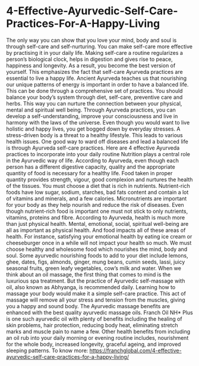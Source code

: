 # 4-Effective-Ayurvedic-Self-Care-Practices-For-A-Happy-Living
The only way you can show that you love your mind, body and soul is through self-care and self-nurturing. You can make self-care more effective by practising it in your daily life. Making self-care a routine regularizes a person’s biological clock, helps in digestion and gives rise to peace, happiness and longevity. As a result, you become the best version of yourself. This emphasizes the fact that self-care Ayurveda practices are essential to live a happy life.  Ancient Ayurveda teaches us that nourishing our unique patterns of energy is important in order to have a balanced life. This can be done through a comprehensive set of practices. You should balance your body’s system through diet, self-care, preventive care and herbs. This way you can nurture the connection between your physical, mental and spiritual well being. Through Ayurveda practices, you can develop a self-understanding, improve your consciousness and live in harmony with the laws of the universe. Even though you would want to live holistic and happy lives, you get bogged down by everyday stresses. A stress-driven body is a threat to a healthy lifestyle. This leads to various health issues. One good way to ward off diseases and lead a balanced life is through Ayurveda self-care practices.  Here are 4 effective Ayurveda practices to incorporate into your daily routine  Nutrition plays a central role in the Ayurvedic way of life. According to Ayurveda, even though each person has a different digestive capacity, quality and the appropriate quantity of food is necessary for a healthy life. Food taken in proper quantity provides strength, vigour, good complexion and nurtures the health of the tissues.  You must choose a diet that is rich in nutrients. Nutrient-rich foods have low sugar, sodium, starches, bad fats content and contain a lot of vitamins and minerals, and a few calories. Micronutrients are important for your body as they help nourish and reduce the risk of diseases.  Even though nutrient-rich food is important one must not stick to only nutrients, vitamins, proteins and fibre. According to Ayurveda, health is much more than just physical health. Mental, emotional, social, spiritual well-being are all as important as physical health. And food impacts all of these areas of health. For instance, satisfying your emotional health by eating ice cream or cheeseburger once in a while will not impact your health so much.  We must choose healthy and wholesome food which nourishes the mind, body and soul. Some ayurvedic nourishing foods to add to your diet include lemons, ghee, dates, figs, almonds, ginger, mung beans, cumin seeds, lassi, juicy seasonal fruits, green leafy vegetables, cow’s milk and water.  When we think about an oil massage, the first thing that comes to mind is the luxurious spa treatment. But the practice of Ayurvedic self-massage with oil, also known as Abhyanga, is recommended daily. Learning how to massage your body would make it a simple self-care practice. This act of massage will remove all your stress and tension from the muscles, giving you a happy and sound body. The Ayurvedic massage benefits are enhanced with the best quality ayurvedic massage oils. Franch Oil NH* Plus is one such ayurvedic oil with plenty of benefits including the healing of skin problems, hair protection, reducing body heat, eliminating stretch marks and muscle pain to name a few.  Other health benefits from including an oil rub into your daily morning or evening routine includes, nourishment for the whole body, increased longevity, graceful ageing, and improved sleeping patterns. To know more: https://franchglobal.com/4-effective-ayurvedic-self-care-practices-for-a-happy-living/
